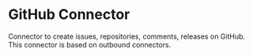 # GitHub Connector

Connector to create issues, repositories, comments, releases on GitHub. This connector is based on 
outbound connectors.
